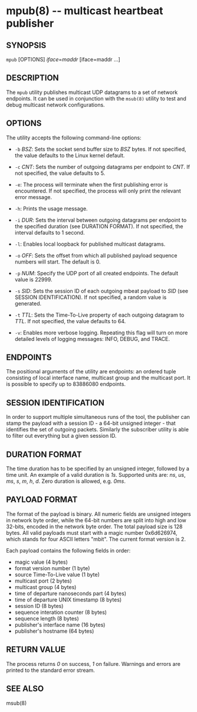 mpub(8) -- multicast heartbeat publisher
========================================

## SYNOPSIS
`mpub` [OPTIONS] _iface_=_maddr_ [iface=maddr ...]

## DESCRIPTION
The `mpub` utility publishes multicast UDP datagrams to a set of network
endpoints.  It can be used in conjunction with the `msub(8)` utility to
test and debug multicast network configurations.

## OPTIONS
The utility accepts the following command-line options:

  * `-b` _BSZ_:
    Sets the socket send buffer size to _BSZ_ bytes. If not specified,
    the value defaults to the Linux kernel default.

  * `-c` _CNT_:
    Sets the number of outgoing datagrams per endpoint to _CNT_. If
    not specified, the value defaults to 5.

  * `-e`:
    The process will terminate when the first publishing error is encountered.
    If not specified, the process will only print the relevant error message.

  * `-h`:
    Prints the usage message.

  * `-i` _DUR_:
    Sets the interval between outgoing datagrams per endpoint to
    the specified duration (see DURATION FORMAT). If not specified, the
    interval defaults to 1 second.

  * `-l`:
    Enables local loopback for published multicast datagrams.

  * `-o` _OFF_:
    Sets the offset from which all published payload sequence numbers will
    start. The default is 0.

  * `-p` _NUM_:
    Specify the UDP port of all created endpoints. The default value is 22999.

  * `-s` _SID_:
    Sets the session ID of each outgoing mbeat payload to _SID_ (see
    SESSION IDENTIFICATION).  If not specified, a random value is generated.

  * `-t` _TTL_:
    Sets the Time-To-Live property of each outgoing datagram to
    _TTL_. If not specified, the value defaults to 64.

  * `-v`:
    Enables more verbose logging. Repeating this flag will turn on more
    detailed levels of logging messages: INFO, DEBUG, and TRACE.

## ENDPOINTS
The positional arguments of the utility are endpoints: an ordered tuple
consisting of local interface name, multicast group and the multicast port. It
is possible to specify up to 83886080 endpoints.

## SESSION IDENTIFICATION
In order to support multiple simultaneous runs of the tool, the publisher can
stamp the payload with a session ID - a 64-bit unsigned integer - that
identifies the set of outgoing packets. Similarly the subscriber utility is
able to filter out everything but a given session ID.

## DURATION FORMAT
The time duration has to be specified by an unsigned integer, followed by a
time unit. An example of a valid duration is _1s_. Supported units are: _ns_,
_us_, _ms_, _s_, _m_, _h_, _d_. Zero duration is allowed, e.g. _0ms_.

## PAYLOAD FORMAT
The format of the payload is binary. All numeric fields are unsigned
integers in network byte order, while the 64-bit numbers are split into high
and low 32-bits, encoded in the network byte order. The total payload size is
128 bytes. All valid payloads must start with a magic number 0x6d626974, which
stands for four ASCII letters "mbit". The current format version is 2.

Each payload contains the following fields in order:

 * magic value (4 bytes)
 * format version number (1 byte)
 * source Time-To-Live value (1 byte)
 * multicast port (2 bytes)
 * multicast group (4 bytes)
 * time of departure nanoseconds part (4 bytes)
 * time of departure UNIX timestamp (8 bytes)
 * session ID (8 bytes)
 * sequence interation counter (8 bytes)
 * sequence length (8 bytes)
 * publisher's interface name (16 bytes)
 * publisher's hostname (64 bytes)

## RETURN VALUE
The process returns _0_ on success, _1_ on failure. Warnings and errors are
printed to the standard error stream.

## SEE ALSO
msub(8)
